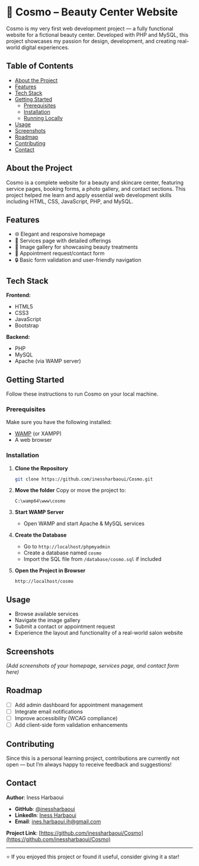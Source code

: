 # 💄 Cosmo – Beauty Center Website

Cosmo is my very first web development project — a fully functional website for a fictional beauty center. Developed with PHP and MySQL, this project showcases my passion for design, development, and creating real-world digital experiences.

## Table of Contents

- [About the Project](#about-the-project)
- [Features](#features)
- [Tech Stack](#tech-stack)
- [Getting Started](#getting-started)
  - [Prerequisites](#prerequisites)
  - [Installation](#installation)
  - [Running Locally](#running-locally)
- [Usage](#usage)
- [Screenshots](#screenshots)
- [Roadmap](#roadmap)
- [Contributing](#contributing)
- [Contact](#contact)

## About the Project

Cosmo is a complete website for a beauty and skincare center, featuring service pages, booking forms, a photo gallery, and contact sections. This project helped me learn and apply essential web development skills including HTML, CSS, JavaScript, PHP, and MySQL.

## Features

- 🌐 Elegant and responsive homepage  
- 💅 Services page with detailed offerings  
- 📸 Image gallery for showcasing beauty treatments  
- 📆 Appointment request/contact form  
- 🔒 Basic form validation and user-friendly navigation

## Tech Stack

**Frontend:**
- HTML5
- CSS3
- JavaScript
- Bootstrap

**Backend:**
- PHP
- MySQL
- Apache (via WAMP server)

## Getting Started

Follow these instructions to run Cosmo on your local machine.

### Prerequisites

Make sure you have the following installed:
- [WAMP](https://www.wampserver.com/en/) (or XAMPP)
- A web browser

### Installation

1. **Clone the Repository**
   ```bash
   git clone https://github.com/inessharbaoui/Cosmo.git
   ```

2. **Move the folder**
   Copy or move the project to:
   ```
   C:\wamp64\www\cosmo
   ```

3. **Start WAMP Server**
   - Open WAMP and start Apache & MySQL services

4. **Create the Database**
   - Go to `http://localhost/phpmyadmin`
   - Create a database named `cosmo`
   - Import the SQL file from `/database/cosmo.sql` if included

5. **Open the Project in Browser**
   ```
   http://localhost/cosmo
   ```

## Usage

- Browse available services
- Navigate the image gallery
- Submit a contact or appointment request
- Experience the layout and functionality of a real-world salon website

## Screenshots

*(Add screenshots of your homepage, services page, and contact form here)*

## Roadmap

- [ ] Add admin dashboard for appointment management
- [ ] Integrate email notifications
- [ ] Improve accessibility (WCAG compliance)
- [ ] Add client-side form validation enhancements

## Contributing

Since this is a personal learning project, contributions are currently not open — but I’m always happy to receive feedback and suggestions!

## Contact

**Author**: Iness Harbaoui  
- **GitHub**: [@inessharbaoui](https://github.com/inessharbaoui)  
- **LinkedIn**: [Iness Harbaoui](https://www.linkedin.com/in/iness-harbaoui-969298279)  
- **Email**: ines.harbaoui.ih@gmail.com  

**Project Link**: [https://github.com/inessharbaoui/Cosmo](https://github.com/inessharbaoui/Cosmo)

---

⭐ If you enjoyed this project or found it useful, consider giving it a star!
